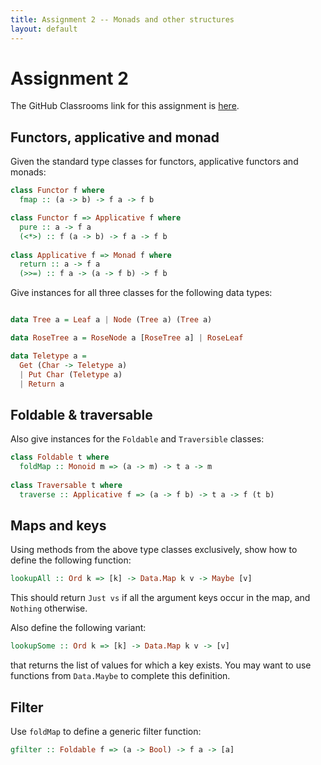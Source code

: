 ```yaml
---
title: Assignment 2 -- Monads and other structures
layout: default
---
```


# Assignment 2

The GitHub Classrooms link for this assignment is [here](https://classroom.github.com/a/4FyhBxrY).

## Functors, applicative and monad

Given the standard type classes for functors, applicative functors and
monads:

```haskell
class Functor f where
  fmap :: (a -> b) -> f a -> f b

class Functor f => Applicative f where
  pure :: a -> f a
  (<*>) :: f (a -> b) -> f a -> f b
  
class Applicative f => Monad f where
  return :: a -> f a
  (>>=) :: f a -> (a -> f b) -> f b
```

Give instances for all three classes for the following data types:

```haskell

data Tree a = Leaf a | Node (Tree a) (Tree a)

data RoseTree a = RoseNode a [RoseTree a] | RoseLeaf

data Teletype a = 
  Get (Char -> Teletype a)
  | Put Char (Teletype a)
  | Return a
```

## Foldable & traversable

Also give instances for the `Foldable` and `Traversible` classes:

```haskell
class Foldable t where
  foldMap :: Monoid m => (a -> m) -> t a -> m 
  
class Traversable t where
  traverse :: Applicative f => (a -> f b) -> t a -> f (t b) 
```

## Maps and keys

Using methods from the above type classes exclusively, show how to
define the following function:

```haskell
lookupAll :: Ord k => [k] -> Data.Map k v -> Maybe [v]
```

This should return `Just vs` if all the argument keys occur in the
map, and `Nothing` otherwise.

Also define the following variant:

```haskell
lookupSome :: Ord k => [k] -> Data.Map k v -> [v]
```

that returns the list of values for which a key exists. You may want
to use functions from `Data.Maybe` to complete this definition.

## Filter

Use `foldMap` to define a generic filter function:

```haskell
gfilter :: Foldable f => (a -> Bool) -> f a -> [a]
```
